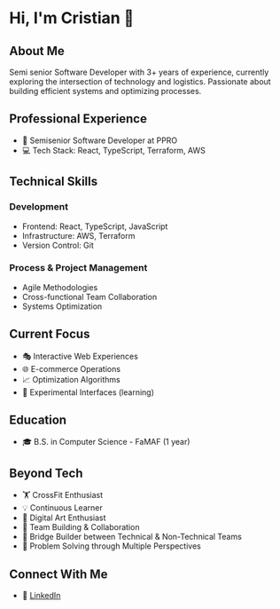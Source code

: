 # Hi, I'm Cristian 👋

## About Me
Semi senior Software Developer with 3+ years of experience, currently exploring the intersection of technology and logistics. Passionate about building efficient systems and optimizing processes.

## Professional Experience
- 🚀 Semisenior Software Developer at PPRO
- 💻 Tech Stack: React, TypeScript, Terraform, AWS

## Technical Skills
### Development
- Frontend: React, TypeScript, JavaScript
- Infrastructure: AWS, Terraform
- Version Control: Git

### Process & Project Management
- Agile Methodologies
- Cross-functional Team Collaboration
- Systems Optimization

## Current Focus
- 🎭 Interactive Web Experiences
- 🌐 E-commerce Operations
- 📈 Optimization Algorithms
- 🔮 Experimental Interfaces (learning)

## Education
- 🎓 B.S. in Computer Science - FaMAF (1 year)

## Beyond Tech
- 🏋️ CrossFit Enthusiast
- 💡 Continuous Learner
- 🎨 Digital Art Enthusiast
- 🤝 Team Building & Collaboration
- 🌉 Bridge Builder between Technical & Non-Technical Teams
- 🎯 Problem Solving through Multiple Perspectives

## Connect With Me
- 💼 [LinkedIn](https://www.linkedin.com/in/cristiandominguezl/)
